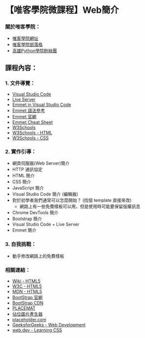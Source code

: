# 【唯客學院微課程】Web簡介

### 關於唯客學院：

* [唯客學院網址](https://www.victorgau.com)
* [唯客學院部落格](https://victorgau.com/blog/)
* [高雄Python學院粉絲團](https://www.facebook.com/KHPYAcademy/)

## 課程內容：

### 1. 文件導覽：

* [Visual Studio Code](https://code.visualstudio.com/)
* [Live Server](https://marketplace.visualstudio.com/items?itemName=ritwickdey.LiveServer)
* [Emmet in Visual Studio Code](https://code.visualstudio.com/docs/editor/emmet)
* [Emmet 語法參考](https://docs.emmet.io/abbreviations/syntax/)
* [Emmet 官網](https://emmet.io/)
* [Emmet Cheat Sheet](https://docs.emmet.io/cheat-sheet/)
* [W3Schools](https://www.w3schools.com/)
* [W3Schools - HTML](https://www.w3schools.com/html/)
* [W3Schools - CSS](https://www.w3schools.com/css/default.asp)

### 2. 實作引導：

* 網頁伺服器(Web Server)簡介
* HTTP 通訊協定
* HTML 簡介
* CSS 簡介
* JavaScript 簡介
* Visual Studio Code 簡介 (編輯器)
* 對於初學者我們通常可以怎麼開始？ (找個 template 直接來改)
  * 網路上有一些免費樣板可以用，但是使用時可能要保留版權訊息
* Chrome DevTools 簡介
* Bootstrap 簡介
* Visual Studio Code + Live Server
* Emmet 簡介

### 3. 自我挑戰：

* 動手修改網路上的免費樣板

### 相關連結：

* [Wiki - HTML5](https://zh.wikipedia.org/wiki/HTML5)
* [W3C - HTML5](https://dev.w3.org/html5/spec-LC/)
* [MDN - HTML5](https://developer.mozilla.org/en-US/docs/Web/Guide/HTML/HTML5)
* [BootStrap 官網](https://getbootstrap.com/)
* [BootStrap CDN](https://www.bootstrapcdn.com/)
* [PLACEMAT](https://placem.at/)
* [佔位圖片產生器](https://free.com.tw/placemat/)
* [placeholder.com](https://placeholder.com/)
* [GeeksforGeeks - Web Development](https://www.geeksforgeeks.org/web-development/)
* [web.dev - Learning CSS](https://web.dev/learn/)
